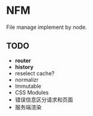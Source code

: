 # NFM

File manage implement by node.

## TODO

* **router**
* **history**
* reselect cache?
* normalizr
* Immutable
* CSS Modules
* 错误信息区分请求和页面
* 服务端渲染